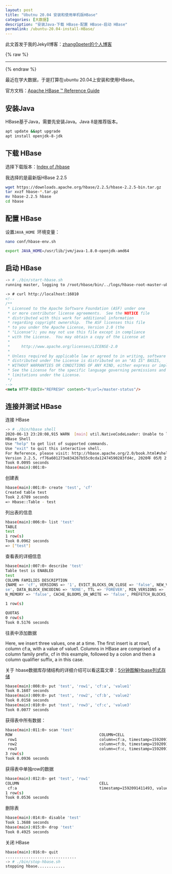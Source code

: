 ```yaml
---
layout: post
title: "Ubutnu 20.04 安装和使用单机版HBase"
categories: [大数据]
description: "安装Java-下载 HBase-配置 HBase-启动 HBase"
permalink: /ubuntu-20.04-install-HBase/
---
```


此文首发于我的Jekyll博客：[zhang0peter的个人博客](https://zhang0peter.com)         

{% raw %}
***          
{% endraw %}

最近在学大数据，于是打算在ubuntu 20.04上安装和使用HBase。

官方文档：[Apache HBase ™ Reference Guide](https://hbase.apache.org/book.html)


## 安装Java

HBase基于Java，需要先安装Java。Java 8是推荐版本。

```sh
apt update &&apt upgrade
apt install openjdk-8-jdk
```

## 下载 HBase

选择下载版本：[Index of /hbase](https://downloads.apache.org/hbase/)

我选择的是最新版HBase 2.2.5

```sh
wget https://downloads.apache.org/hbase/2.2.5/hbase-2.2.5-bin.tar.gz
tar xvzf hbase-*.tar.gz
mv hbase-2.2.5 hbase
cd hbase
```
## 配置 HBase



设置`JAVA_HOME `环境变量：
```sh
nano conf/hbase-env.sh
```
```sh
export JAVA_HOME=/usr/lib/jvm/java-1.8.0-openjdk-amd64
```

## 启动 HBase

```sh
-> # ./bin/start-hbase.sh
running master, logging to /root/hbase/bin/../logs/hbase-root-master-ubuntu-s-1vcpu-2gb-sgp1-01.out
```
```html
-> # curl http://localhost:16010 
<!--
/**
 * Licensed to the Apache Software Foundation (ASF) under one
 * or more contributor license agreements.  See the NOTICE file
 * distributed with this work for additional information
 * regarding copyright ownership.  The ASF licenses this file
 * to you under the Apache License, Version 2.0 (the
 * "License"); you may not use this file except in compliance
 * with the License.  You may obtain a copy of the License at
 *
 *     http://www.apache.org/licenses/LICENSE-2.0
 *
 * Unless required by applicable law or agreed to in writing, software
 * distributed under the License is distributed on an "AS IS" BASIS,
 * WITHOUT WARRANTIES OR CONDITIONS OF ANY KIND, either express or implied.
 * See the License for the specific language governing permissions and
 * limitations under the License.
 */
-->
<meta HTTP-EQUIV="REFRESH" content="0;url=/master-status"/>

```

## 连接并测试 HBase

连接 HBase
```sh
-> # ./bin/hbase shell
2020-06-13 23:28:08,915 WARN  [main] util.NativeCodeLoader: Unable to load native-hadoop library for your platform... using builtin-java classes where applicable
HBase Shell
Use "help" to get list of supported commands.
Use "exit" to quit this interactive shell.
For Reference, please visit: http://hbase.apache.org/2.0/book.html#shell
Version 2.2.5, rf76a601273e834267b55c0cda12474590283fd4c, 2020年 05月 21日 星期四 18:34:40 CST
Took 0.0095 seconds                                                                                                                                          
hbase(main):001:0> 
```
创建表
```sh
hbase(main):001:0> create 'test', 'cf'
Created table test
Took 2.6789 seconds                                                                                                                                          
=> Hbase::Table - test
```
列出表的信息
```sh
hbase(main):006:0> list 'test'
TABLE                                                                                                                                                        
test                                                                                                                                                         
1 row(s)
Took 0.0962 seconds                                                                                                                                          
=> ["test"]
```
查看表的详细信息
```sh
hbase(main):007:0> describe 'test'
Table test is ENABLED                                                                                                                                        
test                                                                                                                                                         
COLUMN FAMILIES DESCRIPTION                                                                                                                                  
{NAME => 'cf', VERSIONS => '1', EVICT_BLOCKS_ON_CLOSE => 'false', NEW_VERSION_BEHAVIOR => 'false', KEEP_DELETED_CELLS => 'FALSE', CACHE_DATA_ON_WRITE => 'fal
se', DATA_BLOCK_ENCODING => 'NONE', TTL => 'FOREVER', MIN_VERSIONS => '0', REPLICATION_SCOPE => '0', BLOOMFILTER => 'ROW', CACHE_INDEX_ON_WRITE => 'false', I
N_MEMORY => 'false', CACHE_BLOOMS_ON_WRITE => 'false', PREFETCH_BLOCKS_ON_OPEN => 'false', COMPRESSION => 'NONE', BLOCKCACHE => 'true', BLOCKSIZE => '65536'}

1 row(s)

QUOTAS                                                                                                                                                       
0 row(s)
Took 0.5176 seconds    
```
往表中添加数据

Here, we insert three values, one at a time. The first insert is at row1, column cf:a, with a value of value1. Columns in HBase are comprised of a column family prefix, cf in this example, followed by a colon and then a column qualifier suffix, a in this case.

关于 hbase数据库存储结构的详细介绍可以看这篇文章：[5分钟图解Hbase列式存储](https://mp.weixin.qq.com/s?__biz=MzAxOTc0NzExNg==&mid=2665515515&idx=1&sn=4ad11f3809d137b4ef21be6064cf4615&chksm=80d671b8b7a1f8ae76e47dcc4065f1855d45e2640cf9ef1ae6d4127b4cbab734226ff55b36dc&mpshare=1&scene=23&srcid=#rd)

```sh
hbase(main):008:0> put 'test', 'row1', 'cf:a', 'value1'
Took 0.1607 seconds                                                                                                                                          
hbase(main):009:0> put 'test', 'row2', 'cf:b', 'value2'
Took 0.0158 seconds                                                                                                                                          
hbase(main):010:0> put 'test', 'row3', 'cf:c', 'value3'
Took 0.0077 seconds    
```


获得表中所有数据：
```sh
hbase(main):011:0> scan 'test'
ROW                                      COLUMN+CELL                                                                                                         
 row1                                    column=cf:a, timestamp=1592091411493, value=value1                                                                  
 row2                                    column=cf:b, timestamp=1592091429128, value=value2                                                                  
 row3                                    column=cf:c, timestamp=1592091437841, value=value3                                                                  
3 row(s)
Took 0.0936 seconds  
```

获得表中单独row的数据
```sh
hbase(main):012:0> get 'test', 'row1'
COLUMN                                   CELL                                                                                                                
 cf:a                                    timestamp=1592091411493, value=value1                                                                               
1 row(s)
Took 0.0536 seconds 
```

删除表
```sh
hbase(main):014:0> disable 'test'
Took 1.3688 seconds                                                                                                                                          
hbase(main):015:0> drop 'test'
Took 0.4925 seconds    
```

关闭 HBase
```sh
hbase(main):016:0> quit
...............................
-> # ./bin/stop-hbase.sh 
stopping hbase............
```



